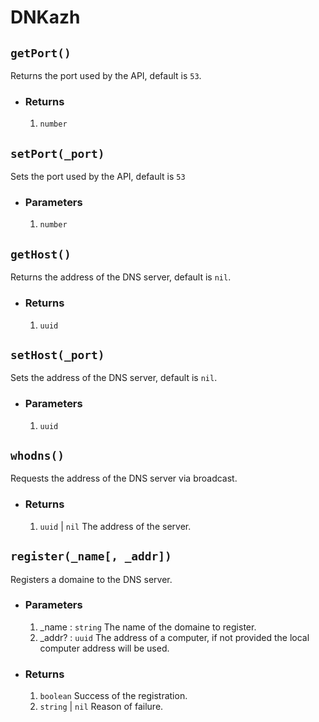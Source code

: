 # DNKazh

## `getPort()`

Returns the port used by the API, default is `53`.

+ ### Returns

    1. `number`

## `setPort(_port)`

Sets the port used by the API, default is `53`

+ ### Parameters

    1. `number`

## `getHost()`

Returns the address of the DNS server, default is `nil`.

+ ### Returns

    1. `uuid`

## `setHost(_port)`

Sets the address of the DNS server, default is `nil`.

+ ### Parameters

    1. `uuid`

## `whodns()`

Requests the address of the DNS server via broadcast.

+ ### Returns

    1. `uuid` | `nil` The address of the server.

## `register(_name[, _addr])`

Registers a domaine to the DNS server.

+ ### Parameters

    1. _name : `string` The name of the domaine to register.
    2. _addr? : `uuid` The address of a computer, if not provided the local computer address will be used.

+ ### Returns

    1. `boolean` Success of the registration.
    2. `string` | `nil` Reason of failure.
